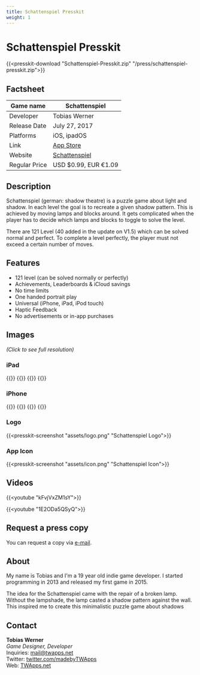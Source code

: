 ```yaml
---
title: Schattenspiel Presskit
weight: 1
---
```


# Schattenspiel Presskit

{{<presskit-download "Schattenspiel-Presskit.zip" "/press/schattenspiel-presskit.zip">}}

## Factsheet

| Game name    | Schattenspiel |
| -------- | ------- |
| Developer  | Tobias Werner    |
| Release Date | July 27, 2017     |
| Platforms    | iOS, ipadOS    |
| Link | [App Store](https://itunes.apple.com/us/app/schattenspiel/id1222140388) |
| Website | [Schattenspiel](https://www.twapps.net/game/schattenspiel/) |
| Regular Price | USD $0.99, EUR €1.09 |

## Description

Schattenspiel (german: shadow theatre) is a puzzle game about light and shadow. In each level the goal is to recreate a given shadow pattern. This is achieved by moving lamps and blocks around. It gets complicated when the player has to decide which lamps and blocks to toggle to solve the level.

There are 121 Level (40 added in the update on V1.5) which can be solved normal and perfect. To complete a level perfectly, the player must not exceed a certain number of moves.

## Features

- 121 level (can be solved normally or perfectly)
- Achievements, Leaderboards & iCloud savings
- No time limits
- One handed portrait play
- Universal (iPhone, iPad, iPod touch)
- Haptic Feedback
- No advertisements or in-app purchases

## Images 

*(Click to see full resolution)*

### iPad

<div class="row">
{{<presskit-screenshot "assets/ipad_1.png" "iPad Screenshot 1">}}
{{<presskit-screenshot "assets/ipad_2.png" "iPad Screenshot 2">}}
{{<presskit-screenshot "assets/ipad_3.png" "iPad Screenshot 3">}}
{{<presskit-screenshot "assets/ipad_4.png" "iPad Screenshot 4">}}
</div>
<!-- [![Image 1](assets/ipad_1-small.png)](assets/ipad_1.png)
[![Image 2](assets/ipad_2-small.png)](assets/ipad_2.png)
[![Image 3](assets/ipad_3-small.png)](assets/ipad_3.png)
[![Image 4](assets/ipad_4-small.png)](assets/ipad_4.png) -->

### iPhone

<div class="row">
{{<presskit-screenshot "assets/iphone_1.png" "iPhone Screenshot 1">}}
{{<presskit-screenshot "assets/iphone_2.png" "iPhone Screenshot 2">}}
{{<presskit-screenshot "assets/iphone_3.png" "iPhone Screenshot 3">}}
{{<presskit-screenshot "assets/iphone_4.png" "iPhone Screenshot 4">}}
</div>

<!-- [![Image 1](assets/iphone_1-small.png)](assets/iphone_1.png)
[![Image 2](assets/iphone_2-small.png)](assets/iphone_2.png)
[![Image 3](assets/iphone_3-small.png)](assets/iphone_3.png)
[![Image 4](assets/iphone_4-small.png)](assets/iphone_4.png) -->

### Logo
{{<presskit-screenshot "assets/logo.png" "Schattenspiel Logo">}}

### App Icon
{{<presskit-screenshot "assets/icon.png" "Schattenspiel Icon">}}

<!-- [![Schattenspiel Icon](assets/logo-small.png)](assets/logo.png)
[![Schattenspiel Logo](assets/icon-small.png)](assets/icon.png) -->

## Videos

{{<youtube "kFvjVxZM1sY">}}

{{<youtube "1E2ODa5QSyQ">}}

## Request a press copy

You can request a copy via [e-mail](mailto:mail@twapps.net).

## About

My name is Tobias and I'm a 19 year old indie game developer. I started programming in 2013 and released my first game in 2015.

The idea for the Schattenspiel came with the repair of a broken lamp. Without the lampshade, the lamp casted a shadow pattern against the wall. This inspired me to create this minimalistic puzzle game about shadows

## Contact

**Tobias Werner**  
*Game Designer, Developer*  
Inquiries: [mail@twapps.net](mailto:mail@twapps.net)  
Twitter: [twitter.com/madebyTWApps](https://twitter.com/madebyTWApps)  
Web: [TWApps.net](https://www.twapps.net/)
